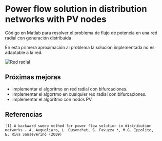 # Power flow solution in distribution networks with PV nodes
Código en Matlab para resolver el problema de flujo de potencia en una red radial con generación distribuida

En esta primera aproximación al problema la solución implementada no es adaptable a la red.

![Red radial](http://drive.google.com/uc?export=view&id=1C98gt8ytm5kzrlOH-70u_Thy-qXdFOp2)

## Próximas mejoras
* Implementar el algoritmo en red radial con bifurcaciones.
* Implementar el algortmo en cualquier red radial con bifurcaciones.
* Implementar el algoritmo con nodos PV.

## Referencias
```
[1] A backward sweep method for power flow solution in distribution networks - A. Augugliaro, L. Dusonchet, S. Favuzza *, M.G. Ippolito, E. Riva Sanseverino (2009)
```
